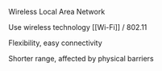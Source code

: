 
Wireless Local Area Network

Use wireless technology [[Wi-Fi]] / 802.11

Flexibility, easy connectivity

Shorter range, affected by physical barriers

